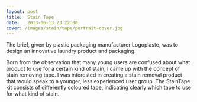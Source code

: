 ```yaml
---
layout: post
title:  Stain Tape
date:   2013-06-13 23:22:00
cover: /images/stain/tape/portrait-cover.jpg
---
```



The brief, given by plastic
packaging manufacturer
Logoplaste, was to design an
innovative laundry product and
packaging.

Born from the observation that
many young users are confused
about what product to use for
a certain kind of stain, I came
up with the concept of stain
removing tape.
I was interested in creating a stain
removal product that would speak
to a younger, less experienced
user group.
The StainTape kit consists
of differently coloured tape,
indicating clearly which tape to
use for what kind of stain.
